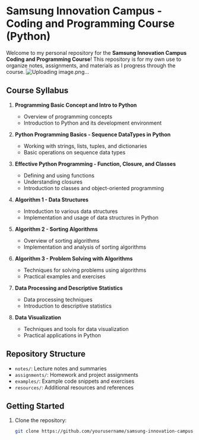 # Samsung Innovation Campus - Coding and Programming Course (Python)

Welcome to my personal repository for the **Samsung Innovation Campus Coding and Programming Course**! This repository is for my own use to organize notes, assignments, and materials as I progress through the course.
![Uploading image.png…]()


## Course Syllabus

1. **Programming Basic Concept and Intro to Python**
   - Overview of programming concepts
   - Introduction to Python and its development environment

2. **Python Programming Basics - Sequence DataTypes in Python**
   - Working with strings, lists, tuples, and dictionaries
   - Basic operations on sequence data types

3. **Effective Python Programming - Function, Closure, and Classes**
   - Defining and using functions
   - Understanding closures
   - Introduction to classes and object-oriented programming

4. **Algorithm 1 - Data Structures**
   - Introduction to various data structures
   - Implementation and usage of data structures in Python

5. **Algorithm 2 - Sorting Algorithms**
   - Overview of sorting algorithms
   - Implementation and analysis of sorting algorithms

6. **Algorithm 3 - Problem Solving with Algorithms**
   - Techniques for solving problems using algorithms
   - Practical examples and exercises

7. **Data Processing and Descriptive Statistics**
   - Data processing techniques
   - Introduction to descriptive statistics

8. **Data Visualization**
   - Techniques and tools for data visualization
   - Practical applications in Python

## Repository Structure

- `notes/`: Lecture notes and summaries
- `assignments/`: Homework and project assignments
- `examples/`: Example code snippets and exercises
- `resources/`: Additional resources and references

## Getting Started

1. Clone the repository:
   ```bash
   git clone https://github.com/yourusername/samsung-innovation-campus-python.git
